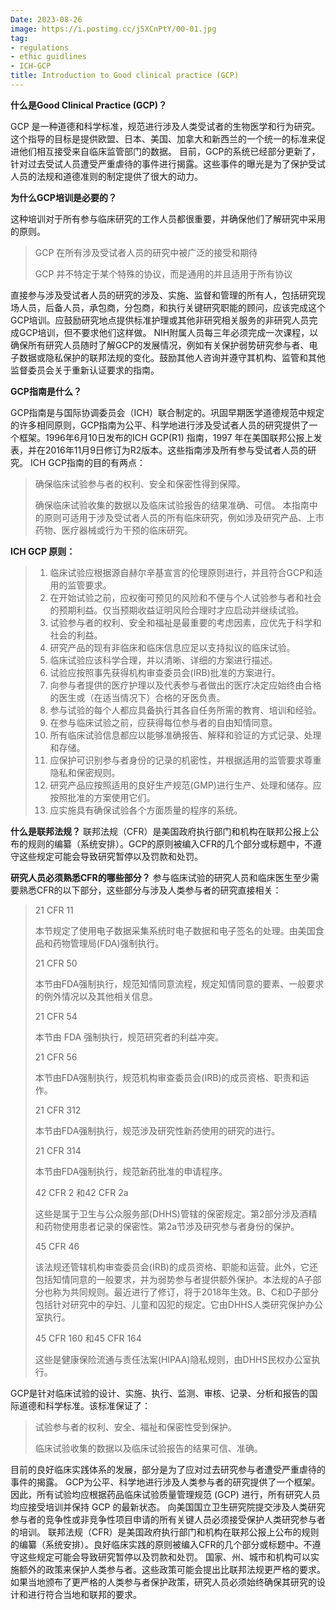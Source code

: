 ```yaml
---
Date: 2023-08-26
image: https://i.postimg.cc/j5XCnPtY/00-01.jpg
tag:
- regulations
- ethic guidlines
- ICH-GCP
title: Introduction to Good clinical practice (GCP)
---
```


**什么是Good Clinical Practice (GCP)？**

GCP 是一种道德和科学标准，规范进行涉及人类受试者的生物医学和行为研究。这个指导的目标是提供欧盟、日本、美国、加拿大和新西兰的一个统一的标准来促进他们相互接受来自临床监管部门的数据。
    目前，GCP的系统已经部分更新了，针对过去受试人员遭受严重虐待的事件进行揭露。这些事件的曝光是为了保护受试人员的法规和道德准则的制定提供了很大的动力。

**为什么GCP培训是必要的？**

这种培训对于所有参与临床研究的工作人员都很重要，并确保他们了解研究中采用的原则。

> GCP 在所有涉及受试者人员的研究中被广泛的接受和期待
>
> GCP 并不特定于某个特殊的协议，而是通用的并且适用于所有协议

直接参与涉及受试者人员的研究的涉及、实施、监督和管理的所有人，包括研究现场人员，后备人员，承包商，分包商，和执行关键研究职能的顾问，应该完成这个GCP培训。应鼓励研究地点提供标准护理或其他非研究相关服务的非研究人员完成GCP培训，但不要求他们这样做。
    NIH附属人员每三年必须完成一次课程，以确保所有研究人员随时了解GCP的发展情况，例如有关保护弱势研究参与者、电子数据或隐私保护的联邦法规的变化。鼓励其他人咨询并遵守其机构、监管和其他监督委员会关于重新认证要求的指南。

**GCP指南是什么？**

GCP指南是与国际协调委员会（ICH）联合制定的。巩固早期医学道德规范中规定的许多相同原则，GCP指南为公平、科学地进行涉及受试者人员的研究提供了一个框架。1996年6月10日发布的ICH GCP(R1) 指南，1997 年在美国联邦公报上发表，并在2016年11月9日修订为R2版本。这些指南涉及所有参与受试者人员的研究。
    ICH GCP指南的目的有两点：
> 确保临床试验参与者的权利、安全和保密性得到保障。
>
> 确保临床试验收集的数据以及临床试验报告的结果准确、可信。
    本指南中的原则可适用于涉及受试者人员的所有临床研究，例如涉及研究产品、上市药物、医疗器械或行为干预的临床研究。

**ICH GCP 原则：**
> 1. 临床试验应根据源自赫尔辛基宣言的伦理原则进行，并且符合GCP和适用的监管要求。
> 2. 在开始试验之前，应权衡可预见的风险和不便与个人试验参与者和社会的预期利益。仅当预期收益证明风险合理时才应启动并继续试验。
> 3. 试验参与者的权利、安全和福祉是最重要的考虑因素，应优先于科学和社会的利益。
> 4. 研究产品的现有非临床和临床信息应足以支持拟议的临床试验。
> 5. 临床试验应该科学合理，并以清晰、详细的方案进行描述。
> 6. 试验应按照事先获得机构审查委员会(IRB)批准的方案进行。
> 7. 向参与者提供的医疗护理以及代表参与者做出的医疗决定应始终由合格的医生或（在适当情况下）合格的牙医负责。
> 8. 参与试验的每个人都应具备执行其各自任务所需的教育、培训和经验。
> 9. 在参与临床试验之前，应获得每位参与者的自由知情同意。
> 10. 所有临床试验信息都应以能够准确报告、解释和验证的方式记录、处理和存储。
> 11. 应保护可识别参与者身份的记录的机密性，并根据适用的监管要求尊重隐私和保密规则。
> 12. 研究产品应按照适用的良好生产规范(GMP)进行生产、处理和储存。应按照批准的方案使用它们。
> 13. 应实施具有确保试验各个方面质量的程序的系统。

**什么是联邦法规？**
联邦法规（CFR）是美国政府执行部门和机构在联邦公报上公布的规则的编纂（系统安排）。GCP的原则被编入CFR的几个部分或标题中，不遵守这些规定可能会导致研究暂停以及罚款和处罚。

**研究人员必须熟悉CFR的哪些部分？**
参与临床试验的研究人员和临床医生至少需要熟悉CFR的以下部分，这些部分与涉及人类参与者的研究直接相关：
> 21 CFR 11
>
> 本节规定了使用电子数据采集系统时电子数据和电子签名的处理。由美国食品和药物管理局(FDA)强制执行。
>
> 21 CFR 50
>
> 本节由FDA强制执行，规范知情同意流程，规定知情同意的要素、一般要求的例外情况以及其他相关信息。
>
> 21 CFR 54
>
> 本节由 FDA 强制执行，规范研究者的利益冲突。
>
> 21 CFR 56
>
> 本节由FDA强制执行，规范机构审查委员会(IRB)的成员资格、职责和运作。
>
> 21 CFR 312
>
> 本节由FDA强制执行，规范涉及研究性新药使用的研究的进行。
>
> 21 CFR 314
>
> 本节由FDA强制执行，规范新药批准的申请程序。
>
> 42 CFR 2 和42 CFR 2a
>
> 这些是属于卫生与公众服务部(DHHS)管辖的保密规定。第2部分涉及酒精和药物使用患者记录的保密性。第2a节涉及研究参与者身份的保护。
>
> 45 CFR 46
>
> 该法规还管辖机构审查委员会(IRB)的成员资格、职能和运营。此外，它还包括知情同意的一般要求，并为弱势参与者提供额外保护。本法规的A子部分也称为共同规则。最近进行了修订，将于2018年生效。B、C和D子部分包括针对研究中的孕妇、儿童和囚犯的规定。它由DHHS人类研究保护办公室执行。
>
> 45 CFR 160 和45 CFR 164
>
> 这些是健康保险流通与责任法案(HIPAA)隐私规则，由DHHS民权办公室执行。

GCP是针对临床试验的设计、实施、执行、监测、审核、记录、分析和报告的国际道德和科学标准。该标准保证了：
> 试验参与者的权利、安全、福祉和保密性受到保护。
>
> 临床试验收集的数据以及临床试验报告的结果可信、准确。

目前的良好临床实践体系的发展，部分是为了应对过去研究参与者遭受严重虐待的事件的揭露。
    GCP为公平、科学地进行涉及人类参与者的研究提供了一个框架。因此，所有试验均应根据药品临床试验质量管理规范 (GCP) 进行，所有研究人员均应接受培训并保持 GCP 的最新状态。
    向美国国立卫生研究院提交涉及人类研究参与者的竞争性或非竞争性项目申请的所有关键人员必须接受保护人类研究参与者的培训。
    联邦法规（CFR）是美国政府执行部门和机构在联邦公报上公布的规则的编纂（系统安排）。良好临床实践的原则被编入CFR的几个部分或标题中。不遵守这些规定可能会导致研究暂停以及罚款和处罚。
    国家、州、城市和机构可以实施额外的政策来保护人类参与者。这些政策可能会提出比联邦法规更严格的要求。如果当地颁布了更严格的人类参与者保护政策，研究人员必须始终确保其研究的设计和进行符合当地和联邦的要求。

